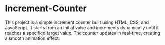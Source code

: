 # Increment-Counter
 This project is a simple increment counter built using HTML, CSS, and JavaScript. It starts from an initial value and increments dynamically until it reaches a specified target value. The counter updates in real-time, creating a smooth animation effect.
